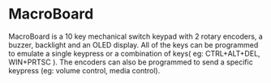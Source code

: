 # MacroBoard
MacroBoard is a 10 key mechanical switch keypad with 2 rotary encoders, a buzzer, backlight and an OLED display.
All of the keys can be programmed to emulate a single keypress or a combination of keys( eg: CTRL+ALT+DEL, WIN+PRTSC ).
The encoders can also be programmed to send a specific keypress (eg: volume control, media control).
